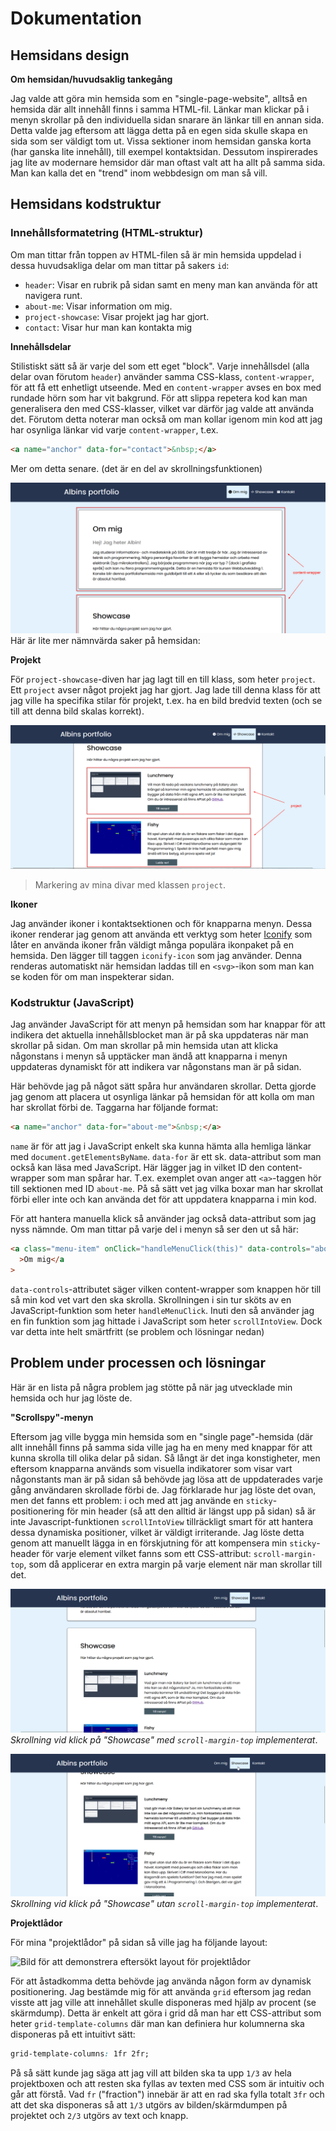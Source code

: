# Dokumentation

## Hemsidans design

**Om hemsidan/huvudsaklig tankegång**

Jag valde att göra min hemsida som en "single-page-website", alltså en hemsida där allt innehåll finns i samma HTML-fil. Länkar man klickar på i menyn skrollar på den individuella sidan snarare än länkar till en annan sida. Detta valde jag eftersom att lägga detta på en egen sida skulle skapa en sida som ser väldigt tom ut. Vissa sektioner inom hemsidan ganska korta (har ganska lite innehåll), till exempel kontaktsidan. Dessutom inspirerades jag lite  av modernare hemsidor där man oftast valt att ha allt på samma sida. Man kan kalla det en "trend" inom webbdesign om man så vill.

## Hemsidans kodstruktur

### Innehållsformatetring (HTML-struktur)

Om man tittar från toppen av HTML-filen så är min hemsida uppdelad i dessa huvudsakliga delar om man tittar på sakers `id`:

- `header`: Visar en rubrik på sidan samt en meny man kan använda för att navigera runt.
- `about-me`: Visar information om mig.
- `project-showcase`: Visar projekt jag har gjort.
- `contact`: Visar hur man kan kontakta mig

**Innehållsdelar**

Stilistiskt sätt så är varje del som ett eget "block". Varje innehållsdel (alla delar ovan förutom `header`) använder samma CSS-klass, `content-wrapper`, för att få ett enhetligt utseende. Med en `content-wrapper` avses en box med rundade hörn som har vit bakgrund. För att slippa repetera kod kan man generalisera den med CSS-klasser, vilket var därför jag valde att använda det.
Förutom detta noterar man också om man kollar igenom min kod att jag har osynliga länkar vid varje `content-wrapper`, t.ex.

```html
<a name="anchor" data-for="contact">&nbsp;</a>
```

Mer om detta senare. (det är en del av skrollningsfunktionen)

![Skärmdump som visar vart content-wrapper-divar finns på sidan](bilder/content_wrapper.png)
Här är lite mer nämnvärda saker på hemsidan:

**Projekt**

För `project-showcase`-diven har jag lagt till en till klass, som heter `project`. Ett `project` avser något projekt jag har gjort. Jag lade till denna klass för att jag ville ha specifika stilar för projekt, t.ex. ha en bild bredvid texten (och se till att denna bild skalas korrekt).

![Skärmdump som visar vart project-divar finns på sidan](bilder/project.png)
> Markering av mina divar med klassen `project`.

**Ikoner**

Jag använder ikoner i kontaktsektionen och för knapparna menyn. Dessa ikoner renderar jag genom att använda ett verktyg som heter [Iconify](https://iconify.design) som låter en använda ikoner från väldigt många populära ikonpaket på en hemsida. Den lägger till taggen `iconify-icon` som jag använder. Denna renderas automatiskt när hemsidan laddas till en `<svg>`-ikon som man kan se koden för om man inspekterar sidan.

### Kodstruktur (JavaScript)

Jag använder JavaScript för att menyn på hemsidan som har knappar för att indikera det aktuella innehållsblocket man är på ska uppdateras när man skrollar på sidan. Om man skrollar på min hemsida utan att klicka någonstans i menyn så upptäcker man ändå att knapparna i menyn uppdateras dynamiskt för att indikera var någonstans man är på sidan.

Här behövde jag på något sätt spåra hur användaren skrollar. Detta gjorde jag genom att placera ut osynliga länkar på hemsidan för att kolla om man har skrollat förbi de. Taggarna har följande format:

```html
<a name="anchor" data-for="about-me">&nbsp;</a>
```

`name` är för att jag i JavaScript enkelt ska kunna hämta alla hemliga länkar med `document.getElementsByName`. `data-for` är ett sk. data-attribut som man också kan läsa med JavaScript. Här lägger jag in vilket ID den content-wrapper som man spårar har. T.ex. exemplet ovan anger att `<a>`-taggen hör till sektionen med ID `about-me`. På så sätt vet jag vilka boxar man har skrollat förbi eller inte och kan använda det för att uppdatera knapparna i min kod.

För att hantera manuella klick så använder jag också data-attribut som jag nyss nämnde. Om man tittar på varje del i menyn så ser den ut så här:

```html
<a class="menu-item" onClick="handleMenuClick(this)" data-controls="about-me"
  >Om mig</a
>
```

`data-controls`-attributet säger vilken content-wrapper som knappen hör till så min kod vet vart den ska skrolla.
Skrollningen i sin tur sköts av en JavaScript-funktion som heter `handleMenuClick`. Inuti den så använder jag en fin funktion som jag hittade i JavaScript som heter `scrollIntoView`. Dock var detta inte helt smärtfritt (se problem och lösningar nedan)

## Problem under processen och lösningar

Här är en lista på några problem jag stötte på när jag utvecklade min hemsida och hur jag löste de.

**"Scrollspy"-menyn**

Eftersom jag ville bygga min hemsida som en "single page"-hemsida (där allt innehåll finns på samma sida ville jag ha en meny med knappar för att kunna skrolla till olika delar på sidan. Så långt är det inga konstigheter, men eftersom knapparna används som visuella indikatorer som visar vart någonstants man är på sidan så behövde jag lösa att de uppdaterades varje gång användaren skrollade förbi de. Jag förklarade hur jag löste det ovan, men det fanns ett problem: i och med att jag använde en `sticky`-positionering för min header (så att den alltid är längst upp på sidan) så är inte Javascript-funktionen `scrollIntoView` tillräckligt smart för att hantera dessa dynamiska positioner, vilket är väldigt irriterande. Jag löste detta genom att manuellt lägga in en förskjutning för att kompensera min `sticky`-header för varje element vilket fanns som ett CSS-attribut: `scroll-margin-top`, som då applicerar en extra margin på varje element när man skrollar till det.

![Skrollning innan implementering av scroll-margin-top](bilder/skrollning_1.png)
_Skrollning vid klick på "Showcase" med `scroll-margin-top` implementerat_.

![Skrollning efter implementering av scroll-margin-top](bilder/skrollning_2.png)
_Skrollning vid klick på "Showcase" utan `scroll-margin-top` implementerat_.

**Projektlådor**

För mina "projektlådor" på sidan så ville jag ha följande layout:

![Bild för att demonstrera eftersökt layout för projektlådor](bilder/l%C3%A5dlayout.png)

För att åstadkomma detta behövde jag använda någon form av dynamisk positionering. Jag bestämde mig för att använda `grid` eftersom jag redan visste att jag ville att innehållet skulle disponeras med hjälp av procent (se skärmdump). Detta är enkelt att göra i grid då man har ett CSS-attribut som heter `grid-template-columns` där man kan definiera hur kolumnerna ska disponeras på ett intuitivt sätt:

```css
grid-template-columns: 1fr 2fr;
```

På så sätt kunde jag säga att jag vill att bilden ska ta upp `1/3` av hela projektboxen och att resten ska fyllas av texten med CSS som är intuitiv och går att förstå. Vad `fr` ("fraction") innebär är att en rad ska fylla totalt `3fr` och att det ska disponeras så att `1/3` utgörs av bilden/skärmdumpen på projektet och `2/3` utgörs av text och knapp.